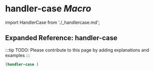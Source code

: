# **handler-case** *Macro*

import HandlerCase from './_handlercase.md';

<HandlerCase />

## Expanded Reference: handler-case

:::tip
TODO: Please contribute to this page by adding explanations and examples
:::

```lisp
(handler-case )
```
